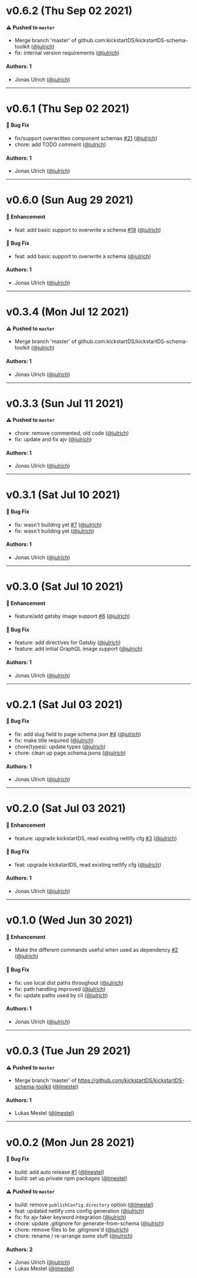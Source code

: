 # v0.6.2 (Thu Sep 02 2021)

#### ⚠️ Pushed to `master`

- Merge branch 'master' of github.com:kickstartDS/kickstartDS-schema-toolkit ([@julrich](https://github.com/julrich))
- fix: internal version requirements ([@julrich](https://github.com/julrich))

#### Authors: 1

- Jonas Ulrich ([@julrich](https://github.com/julrich))

---

# v0.6.1 (Thu Sep 02 2021)

#### 🐛 Bug Fix

- fix/support overwritten component schemas [#21](https://github.com/kickstartDS/kickstartDS-schema-toolkit/pull/21) ([@julrich](https://github.com/julrich))
- chore: add TODO comment ([@julrich](https://github.com/julrich))

#### Authors: 1

- Jonas Ulrich ([@julrich](https://github.com/julrich))

---

# v0.6.0 (Sun Aug 29 2021)

#### 🚀 Enhancement

- feat: add basic support to overwrite a schema [#19](https://github.com/kickstartDS/kickstartDS-schema-toolkit/pull/19) ([@julrich](https://github.com/julrich))

#### 🐛 Bug Fix

- feat: add basic support to overwrite a schema ([@julrich](https://github.com/julrich))

#### Authors: 1

- Jonas Ulrich ([@julrich](https://github.com/julrich))

---

# v0.3.4 (Mon Jul 12 2021)

#### ⚠️ Pushed to `master`

- Merge branch 'master' of github.com:kickstartDS/kickstartDS-schema-toolkit ([@julrich](https://github.com/julrich))

#### Authors: 1

- Jonas Ulrich ([@julrich](https://github.com/julrich))

---

# v0.3.3 (Sun Jul 11 2021)

#### ⚠️ Pushed to `master`

- chore: remove commented, old code ([@julrich](https://github.com/julrich))
- fix: update and fix ajv ([@julrich](https://github.com/julrich))

#### Authors: 1

- Jonas Ulrich ([@julrich](https://github.com/julrich))

---

# v0.3.1 (Sat Jul 10 2021)

#### 🐛 Bug Fix

- fix: wasn't building yet [#7](https://github.com/kickstartDS/kickstartDS-schema-toolkit/pull/7) ([@julrich](https://github.com/julrich))
- fix: wasn't building yet ([@julrich](https://github.com/julrich))

#### Authors: 1

- Jonas Ulrich ([@julrich](https://github.com/julrich))

---

# v0.3.0 (Sat Jul 10 2021)

#### 🚀 Enhancement

- feature/add gatsby image support [#6](https://github.com/kickstartDS/kickstartDS-schema-toolkit/pull/6) ([@julrich](https://github.com/julrich))

#### 🐛 Bug Fix

- feature: add directives for Gatsby ([@julrich](https://github.com/julrich))
- feature: add initial GraphQL image support ([@julrich](https://github.com/julrich))

#### Authors: 1

- Jonas Ulrich ([@julrich](https://github.com/julrich))

---

# v0.2.1 (Sat Jul 03 2021)

#### 🐛 Bug Fix

- fix: add slug field to page schema json [#4](https://github.com/kickstartDS/kickstartDS-schema-toolkit/pull/4) ([@julrich](https://github.com/julrich))
- fix: make title required ([@julrich](https://github.com/julrich))
- chore(types): update types ([@julrich](https://github.com/julrich))
- chore: clean up page.schema.jsons ([@julrich](https://github.com/julrich))

#### Authors: 1

- Jonas Ulrich ([@julrich](https://github.com/julrich))

---

# v0.2.0 (Sat Jul 03 2021)

#### 🚀 Enhancement

- feature: upgrade kickstartDS, read existing netlify cfg [#3](https://github.com/kickstartDS/kickstartDS-schema-toolkit/pull/3) ([@julrich](https://github.com/julrich))

#### 🐛 Bug Fix

- feat: upgrade kickstartDS, read existing netlify cfg ([@julrich](https://github.com/julrich))

#### Authors: 1

- Jonas Ulrich ([@julrich](https://github.com/julrich))

---

# v0.1.0 (Wed Jun 30 2021)

#### 🚀 Enhancement

- Make the different commands useful when used as dependency [#2](https://github.com/kickstartDS/kickstartDS-schema-toolkit/pull/2) ([@julrich](https://github.com/julrich))

#### 🐛 Bug Fix

- fix: use local dist paths throughout ([@julrich](https://github.com/julrich))
- fix: path handling improved ([@julrich](https://github.com/julrich))
- fix: update paths used by cli ([@julrich](https://github.com/julrich))

#### Authors: 1

- Jonas Ulrich ([@julrich](https://github.com/julrich))

---

# v0.0.3 (Tue Jun 29 2021)

#### ⚠️ Pushed to `master`

- Merge branch 'master' of https://github.com/kickstartDS/kickstartDS-schema-toolkit ([@lmestel](https://github.com/lmestel))

#### Authors: 1

- Lukas Mestel ([@lmestel](https://github.com/lmestel))

---

# v0.0.2 (Mon Jun 28 2021)

#### 🐛 Bug Fix

- build: add auto release [#1](https://github.com/kickstartDS/kickstartDS-schema-toolkit/pull/1) ([@lmestel](https://github.com/lmestel))
- build: set up private npm packages ([@lmestel](https://github.com/lmestel))

#### ⚠️ Pushed to `master`

- build: remove `publishConfig.directory` option ([@lmestel](https://github.com/lmestel))
- feat: updated netlify cms config generation ([@julrich](https://github.com/julrich))
- fix: fix ajv faker keyword integration ([@julrich](https://github.com/julrich))
- chore: update .gitignore for generate-from-schema ([@julrich](https://github.com/julrich))
- chore: remove files to be .gitignore'd ([@julrich](https://github.com/julrich))
- chore: rename / re-arrange some stuff ([@julrich](https://github.com/julrich))

#### Authors: 2

- Jonas Ulrich ([@julrich](https://github.com/julrich))
- Lukas Mestel ([@lmestel](https://github.com/lmestel))
